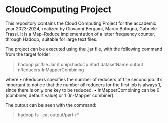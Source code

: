 # CloudComputing Project

This repository contains the Cloud Computing Project for the accademic year 2023-2024, realized by Giovanni Bergami, Marco Bologna, Gabriele Frassi.
It is a Map-Reduce implementation of a letter frequency counter, through Hadoop, suitable for large text files.

The project can be executed using the .jar file, with the following command from the target folder
> hadoop jar file.Jar it.unipi.hadoop.Start datasetName output nReducers InMapperCombining

where
• nReducers specifies the number of reducers of the second job. It’s important to notice that the number of reducers for the first job is always 1, since there is only one key to be reduced.
• InMapperCombining can be 0 (combiner, default value) or 1 (In-Mapper combiner).

The output can be seen with the command:
> hadoop fs -cat output/part-r*